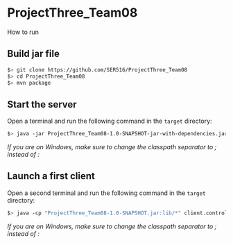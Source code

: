 # ProjectThree_Team08

How to run

## Build jar file

```bash
$> git clone https://github.com/SER516/ProjectThree_Team08
$> cd ProjectThree_Team08
$> mvn package
```

## Start the server

Open a terminal and run the following command in the `target` directory:

```bash
$> java -jar ProjectThree_Team08-1.0-SNAPSHOT-jar-with-dependencies.jar
```

_If you are on Windows, make sure to change the classpath separator to ; instead of :_

## Launch a first client

Open a second terminal and run the following command in the `target` directory:

```bash
$> java -cp "ProjectThree_Team08-1.0-SNAPSHOT.jar:lib/*" client.controller.Client
```

_If you are on Windows, make sure to change the classpath separator to ; instead of :_


